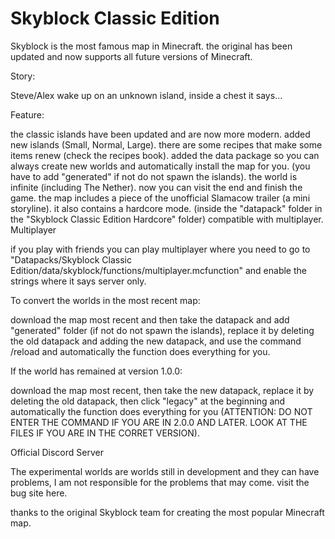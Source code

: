 # Skyblock Classic Edition

Skyblock is the most famous map in Minecraft. the original has been updated and now supports all future versions of Minecraft.

Story:

Steve/Alex wake up on an unknown island, inside a chest it says...

Feature:

the classic islands have been updated and are now more modern.
added new islands (Small, Normal, Large).
there are some recipes that make some items renew (check the recipes book).
added the data package so you can always create new worlds and automatically install the map for you. (you have to add "generated" if not do not spawn the islands).
the world is infinite (including The Nether).
now you can visit the end and finish the game.
the map includes a piece of the unofficial Slamacow trailer (a mini storyline).
it also contains a hardcore mode. (inside the "datapack" folder in the "Skyblock Classic Edition Hardcore" folder)
compatible with multiplayer.
Multiplayer

if you play with friends you can play multiplayer where you need to go to "Datapacks/Skyblock Classic Edition/data/skyblock/functions/multiplayer.mcfunction" and enable the strings where it says server only.
 

To convert the worlds in the most recent map:

download the map most recent and then take the datapack and add "generated" folder (if not do not spawn the islands),
replace it by deleting the old datapack and adding the new datapack,
and use the command /reload and automatically the function does everything for you.
 

If the world has remained at version 1.0.0:

download the map most recent,
then take the new datapack,
replace it by deleting the old datapack,
then click "legacy" at the beginning and automatically the function does everything for you (ATTENTION: DO NOT ENTER THE COMMAND IF YOU ARE IN 2.0.0 AND LATER. LOOK AT THE FILES IF YOU ARE IN THE CORRET VERSION).
 

Official Discord Server

 

The experimental worlds are worlds still in development and they can have problems, I am not responsible for the problems that may come. visit the bug site here.

 
thanks to the original Skyblock team for creating the most popular Minecraft map.
